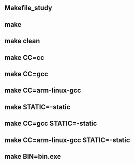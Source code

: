 ## Makefile_study
## make
## make clean
## make CC=cc
## make CC=gcc
## make CC=arm-linux-gcc
## make STATIC=-static
## make CC=gcc STATIC=-static
## make CC=arm-linux-gcc STATIC=-static
## make BIN=bin.exe
